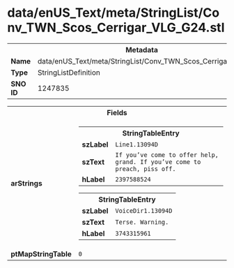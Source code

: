 <h1>data/enUS_Text/meta/StringList/Conv_TWN_Scos_Cerrigar_VLG_G24.stl</h1><table><tr><th colspan="100%">Metadata</th></tr><tr><td><b>Name</b></td><td>data/enUS_Text/meta/StringList/Conv_TWN_Scos_Cerrigar_VLG_G24.stl</td></tr><tr><td><b>Type</b></td><td>StringListDefinition</td></tr><tr><td><b>SNO ID</b></td><td>1247835</td></tr></table>

<table><tr><th colspan="100%">Fields</th></tr><tr><td><b>arStrings</b></td><td><table><tr><th colspan="100%">StringTableEntry</th></tr><tr><td><b>szLabel</b></td><td><code>Line1.13094D</code></td></tr><tr><td><b>szText</b></td><td><code>If you’ve come to offer help, grand. If you’ve come to preach, piss off.</code></td></tr><tr><td><b>hLabel</b></td><td><code>2397588524</code></td></tr></table>


<table><tr><th colspan="100%">StringTableEntry</th></tr><tr><td><b>szLabel</b></td><td><code>VoiceDir1.13094D</code></td></tr><tr><td><b>szText</b></td><td><code>Terse. Warning.</code></td></tr><tr><td><b>hLabel</b></td><td><code>3743315961</code></td></tr></table>


</td></tr><tr><td><b>ptMapStringTable</b></td><td><code>0</code></td></tr></table>

